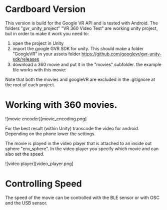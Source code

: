 # Cardboard Version

This version is build for the Google VR API and is tested with Android. The folders "gvr_unity_project" "VR 360 Video Test" are working unity project, but in order to make it work you need to:

1) open the project in Unity
2) import the google GVR SDK for unity. This should make a folder "GoogleVR" in your assets folder
https://github.com/googlevr/gvr-unity-sdk/releases
3) download a 360 movie and put it in the "movies" subfolder.
the example file works with this movie:

Note that both the movies and googleVR are excluded in the .gitignore at the root of each project.

# Working with 360 movies.

![movie encoder][movie_encoding.png]

For the best result (within Unity) transcode the video for android. Depending on the phone lower the settings.

The movie is played in the video player that is attached to an inside out sphere "env_sphere". In the video player you specify which movie and can also set the speed.

![video player][video_player.png]


# Controlling Speed

The speed of the movie can be controlled with the BLE sensor or with OSC and the USB sensor.





